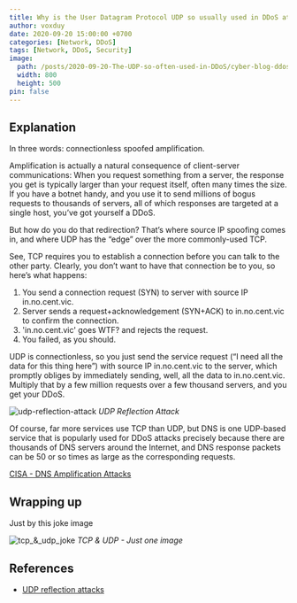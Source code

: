 ```yaml
---
title: Why is the User Datagram Protocol UDP so usually used in DDoS attacks?
author: voxduy
date: 2020-09-20 15:00:00 +0700
categories: [Network, DDoS]
tags: [Network, DDoS, Security]
image:
  path: /posts/2020-09-20-The-UDP-so-often-used-in-DDoS/cyber-blog-ddos-attacks.png
  width: 800
  height: 500
pin: false
---
```


## Explanation

In three words: connectionless spoofed amplification.

Amplification is actually a natural consequence of client-server communications: When you request something from a server, the response you get is typically larger than your request itself, often many times the size. If you have a botnet handy, and you use it to send millions of bogus requests to thousands of servers, all of which responses are targeted at a single host, you’ve got yourself a DDoS.

But how do you do that redirection? That’s where source IP spoofing comes in, and where UDP has the “edge” over the more commonly-used TCP.

See, TCP requires you to establish a connection before you can talk to the other party. Clearly, you don’t want to have that connection be to you, so here’s what happens:

1. You send a connection request (SYN) to server with source IP in.no.cent.vic.
2. Server sends a request+acknowledgement (SYN+ACK) to in.no.cent.vic to confirm the connection.
3. 'in.no.cent.vic' goes WTF? and rejects the request.
4. You failed, as you should.

UDP is connectionless, so you just send the service request (“I need all the data for this thing here”) with source IP in.no.cent.vic to the server, which promptly obliges by immediately sending, well, all the data to in.no.cent.vic. Multiply that by a few million requests over a few thousand servers, and you get your DDoS.

![udp-reflection-attack](/posts/2020-09-20-The-UDP-so-often-used-in-DDoS/udp-reflection-attack.png)
_UDP Reflection Attack_

Of course, far more services use TCP than UDP, but DNS is one UDP-based service that is popularly used for DDoS attacks precisely because there are thousands of DNS servers around the Internet, and DNS response packets can be 50 or so times as large as the corresponding requests.

[CISA - DNS Amplification Attacks](https://www.cisa.gov/uscert/ncas/alerts/TA13-088A)

## Wrapping up

Just by this joke image

![tcp_&_udp_joke](/posts/2020-09-20-The-UDP-so-often-used-in-DDoS/tcp_&_udp_joke.png)
_TCP & UDP - Just one image_

## References

- [UDP reflection attacks](https://docs.aws.amazon.com/whitepapers/latest/aws-best-practices-ddos-resiliency/udp-reflection-attacks.html)
